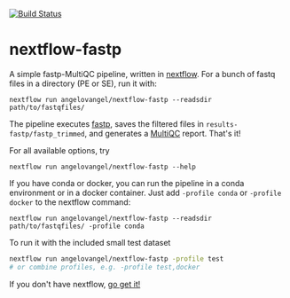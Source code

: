 [![Build Status](https://travis-ci.com/angelovangel/nextflow-fastp.svg?branch=master)](https://travis-ci.com/angelovangel/nextflow-fastp)

# nextflow-fastp
A simple fastp-MultiQC pipeline, written in [nextflow](https://www.nextflow.io/).
For a bunch of fastq files in a directory (PE or SE), run it with:

```
nextflow run angelovangel/nextflow-fastp --readsdir path/to/fastqfiles/
```

The pipeline executes [fastp](https://github.com/OpenGene/fastp), saves the filtered files in `results-fastp/fastp_trimmed`, and generates a [MultiQC](https://multiqc.info/) report. That's it!

For all available options, try

```
nextflow run angelovangel/nextflow-fastp --help
```

If you have conda or docker, you can run the pipeline in a conda environment or in a docker container. Just add `-profile conda` or `-profile docker` to the nextflow command:
```
nextflow run angelovangel/nextflow-fastp --readsdir path/to/fastqfiles/ -profile conda
```

To run it with the included small test dataset
```bash
nextflow run angelovangel/nextflow-fastp -profile test 
# or combine profiles, e.g. -profile test,docker
```

If you don't have nextflow, [go get it!](https://www.nextflow.io/)
